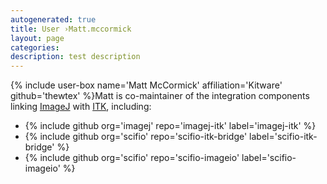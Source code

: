 ```yaml
---
autogenerated: true
title: User ›Matt.mccormick
layout: page
categories: 
description: test description
---
```


{% include user-box name='Matt McCormick' affiliation='Kitware' github='thewtex' %}Matt is co-maintainer of the integration components linking [ImageJ](/about) with [ITK](/software/itk), including:

-   {% include github org='imagej' repo='imagej-itk' label='imagej-itk' %}
-   {% include github org='scifio' repo='scifio-itk-bridge' label='scifio-itk-bridge' %}
-   {% include github org='scifio' repo='scifio-imageio' label='scifio-imageio' %}
